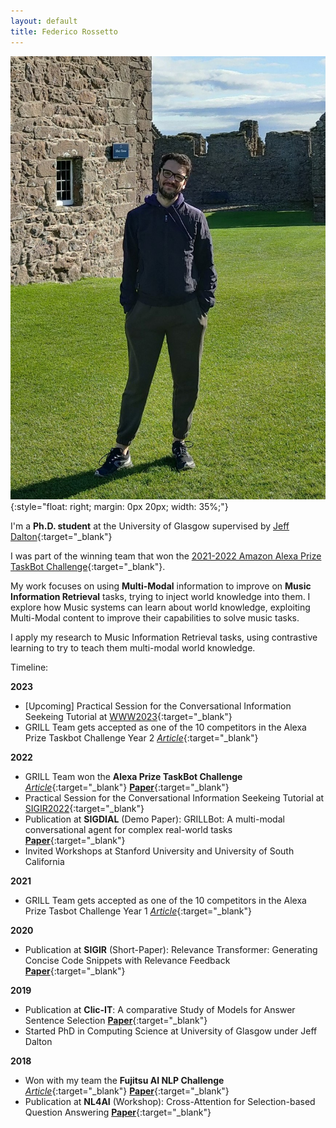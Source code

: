 ```yaml
---
layout: default
title: Federico Rossetto
---
```



![federico_rossetto](assets/img/federico_rossetto_2.jpeg){:style="float: right; margin: 0px 20px; width: 35%;"}

I'm a **Ph.D. student** at the University of Glasgow supervised by [Jeff Dalton](https://www.dcs.gla.ac.uk/~jeff/){:target="_blank"}

I was part of the winning team that won the [2021-2022 Amazon Alexa Prize TaskBot Challenge](https://www.amazon.science/alexa-prize/taskbot-challenge/2021){:target="_blank"}.

My work focuses on using **Multi-Modal** information to improve on **Music Information Retrieval** tasks, trying to inject world knowledge into them. I explore how Music systems can learn about world knowledge, exploiting Multi-Modal content to improve their capabilities to solve music tasks. 

I apply my research to Music Information Retrieval tasks, using contrastive learning to try to teach them multi-modal world knowledge.


Timeline:

__2023__
* [Upcoming] Practical Session for the Conversational Information Seekeing Tutorial at [WWW2023](https://www2023.thewebconf.org/program/tutorials/){:target="_blank"}
* GRILL Team gets accepted as one of the 10 competitors in the Alexa Prize Taskbot Challenge Year 2 [*Article*](https://www.amazon.science/alexa-prize/taskbot-challenge/ten-university-teams-selected-for-alexa-prize-taskbot-challenge-2){:target="_blank"}

__2022__
* GRILL Team won the **Alexa Prize TaskBot Challenge** [*Article*](https://grilllab.ai/2022-05-15-alexa_taskbot_win/){:target="_blank"} [**Paper**](https://www.amazon.science/alexa-prize/proceedings/grillbot-a-flexible-conversational-agent-for-solving-complex-real-world-tasks){:target="_blank"}
* Practical Session for the Conversational Information Seekeing Tutorial at [SIGIR2022](https://sigir.org/sigir2022/program/tutorials/#Conversational){:target="_blank"}
* Publication at **SIGDIAL** (Demo Paper): GRILLBot: A multi-modal conversational agent for complex real-world tasks [**Paper**](https://aclanthology.org/2022.sigdial-1.63.pdf){:target="_blank"}
* Invited Workshops at Stanford University and University of South California

__2021__
* GRILL Team gets accepted as one of the 10 competitors in the Alexa Prize Tasbot Challenge Year 1 [*Article*](https://www.amazon.science/academic-engagements/ten-university-teams-selected-to-participate-in-alexa-prize-taskbot-challenge){:target="_blank"}

__2020__
* Publication at **SIGIR** (Short-Paper): Relevance Transformer: Generating Concise Code Snippets with Relevance Feedback [**Paper**](https://arxiv.org/pdf/2007.02609.pdf){:target="_blank"}

__2019__
* Publication at **Clic-IT**: A comparative Study of Models for Answer Sentence Selection [**Paper**](https://ceur-ws.org/Vol-2481/paper64.pdf){:target="_blank"}
* Started PhD in Computing Science at University of Glasgow under Jeff Dalton

__2018__
* Won with my team the **Fujitsu AI NLP Challenge** [*Article*](https://www.technology.org/2018/05/02/fujitsu-ai-nlp-challenge/){:target="_blank"} [**Paper**](https://ceur-ws.org/Vol-2244/paper_05.pdf){:target="_blank"}
* Publication at **NL4AI** (Workshop): Cross-Attention for Selection-based Question Answering [**Paper**](https://ceur-ws.org/Vol-2244/paper_05.pdf){:target="_blank"}

